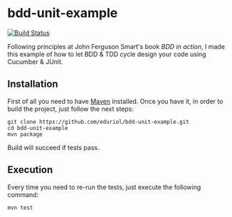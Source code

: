 # bdd-unit-example


[![Build Status](https://travis-ci.org/eduriol/bdd-unit-example.svg?branch=master)](https://travis-ci.org/eduriol/bdd-unit-example)

Following principles at John Ferguson Smart's book *BDD in action*, I made this example of how to let BDD & TDD cycle design your code using Cucumber & JUnit.
## Installation
First of all you need to have [Maven](https://maven.apache.org/) installed. Once you have it, in order to build the project, just follow the next steps:
```
git clone https://github.com/eduriol/bdd-unit-example.git
cd bdd-unit-example
mvn package
```
Build will succeed if tests pass.
## Execution
Every time you need to re-run the tests, just execute the following command:
```
mvn test
```
